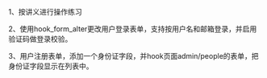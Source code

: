 1、按讲义进行操作练习

2、使用hook_form_alter更改用户登录表单，支持按用户名和邮箱登录，并启用验证码做登录校验。

3、用户注册表单，添加一个身份证字段，并hook页面admin/people的表单，把身份证字段显示在列表中。


